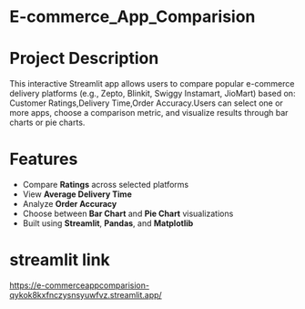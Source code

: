 # E-commerce_App_Comparision
# Project Description
This interactive Streamlit app allows users to compare popular e-commerce delivery platforms (e.g., Zepto, Blinkit, Swiggy Instamart, JioMart) based on: Customer Ratings,Delivery Time,Order Accuracy.Users can select one or more apps, choose a comparison metric, and visualize results through bar charts or pie charts.
# Features
- Compare **Ratings** across selected platforms
- View **Average Delivery Time**
- Analyze **Order Accuracy**
- Choose between **Bar Chart** and **Pie Chart** visualizations
- Built using **Streamlit**, **Pandas**, and **Matplotlib**
# streamlit link 
https://e-commerceappcomparision-qykok8kxfnczysnsyuwfvz.streamlit.app/
